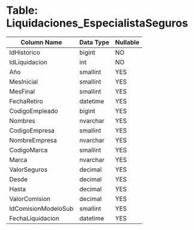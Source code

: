 # Table: Liquidaciones_EspecialistaSeguros

| Column Name | Data Type | Nullable |
|-------------|-----------|----------|
| IdHistorico | bigint | NO |
| IdLiquidacion | int | NO |
| Año | smallint | YES |
| MesInicial | smallint | YES |
| MesFinal | smallint | YES |
| FechaRetiro | datetime | YES |
| CodigoEmpleado | bigint | YES |
| Nombres | nvarchar | YES |
| CodigoEmpresa | smallint | YES |
| NombreEmpresa | nvarchar | YES |
| CodigoMarca | smallint | YES |
| Marca | nvarchar | YES |
| ValorSeguros | decimal | YES |
| Desde | decimal | YES |
| Hasta | decimal | YES |
| ValorComision | decimal | YES |
| IdComisionModeloSub | smallint | YES |
| FechaLiquidacion | datetime | YES |

